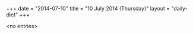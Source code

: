 +++
date = "2014-07-10"
title = "10 July 2014 (Thursday)"
layout = "daily-diet"
+++


\<no entries\>

